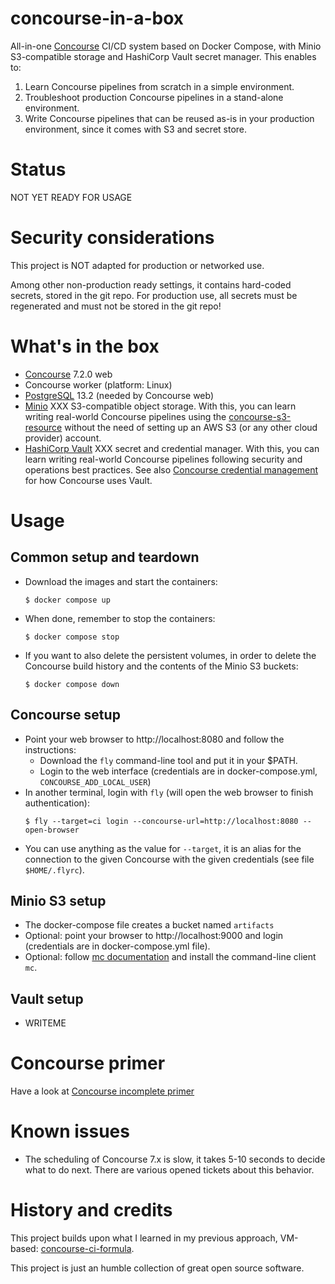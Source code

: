 # concourse-in-a-box

All-in-one [Concourse] CI/CD system based on Docker Compose, with Minio S3-compatible storage and HashiCorp Vault secret manager. This enables to:

1. Learn Concourse pipelines from scratch in a simple environment.
2. Troubleshoot production Concourse pipelines in a stand-alone environment.
3. Write Concourse pipelines that can be reused as-is in your production environment, since it comes with S3 and secret store.

# Status

NOT YET READY FOR USAGE

# Security considerations

This project is NOT adapted for production or networked use.

Among other non-production ready settings, it contains hard-coded secrets, stored in the git repo. For production use, all secrets must be regenerated and must not be stored in the git repo!

# What's in the box

* [Concourse] 7.2.0 web
* Concourse worker (platform: Linux)
* [PostgreSQL] 13.2 (needed by Concourse web)
* [Minio] XXX S3-compatible object storage. With this, you can learn writing real-world Concourse pipelines using the [concourse-s3-resource] without the need of setting up an AWS S3 (or any other cloud provider) account.
* [HashiCorp Vault] XXX secret and credential manager. With this, you can learn writing real-world Concourse pipelines following security and operations best practices. See also [Concourse credential management] for how Concourse uses Vault.

# Usage

## Common setup and teardown

* Download the images and start the containers:
  ```
  $ docker compose up
  ```
* When done, remember to stop the containers:
  ```
  $ docker compose stop
  ```
* If you want to also delete the persistent volumes, in order to delete the Concourse build history and the contents of the Minio S3 buckets:
  ```
  $ docker compose down
  ```

## Concourse setup

* Point your web browser to http://localhost:8080 and follow the instructions:
  * Download the `fly` command-line tool and put it in your $PATH.
  * Login to the web interface (credentials are in docker-compose.yml, `CONCOURSE_ADD_LOCAL_USER`)
* In another terminal, login with `fly` (will open the web browser to finish authentication):
  ```
  $ fly --target=ci login --concourse-url=http://localhost:8080 --open-browser
  ```
* You can use anything as the value for `--target`, it is an alias for the connection to the given Concourse with the given credentials (see file `$HOME/.flyrc`).

## Minio S3 setup

* The docker-compose file creates a bucket named `artifacts`
* Optional: point your browser to http://localhost:9000 and login (credentials are in docker-compose.yml file).
* Optional: follow [mc documentation] and install the command-line client `mc`.

## Vault setup

* WRITEME

# Concourse primer

Have a look at [Concourse incomplete primer](./doc/concourse-primer.md)

# Known issues

* The scheduling of Concourse 7.x is slow, it takes 5-10 seconds to decide what to do next. There are various opened tickets about this behavior.

# History and credits

This project builds upon what I learned in my previous approach, VM-based: [concourse-ci-formula](https://github.com/marco-m/concourse-ci-formula).

This project is just an humble collection of great open source software.




[concourse]: https://concourse-ci.org/
[concourse credential management]: https://concourse-ci.org/creds.html
[concourse-s3-resource]: https://github.com/concourse/s3-resource/
[minio]: https://min.io/
[mc documentation]: https://docs.min.io/minio/baremetal/reference/minio-cli/minio-mc.html
[HashiCorp Vault]: https://www.hashicorp.com/products/vault
[PostgreSQL]: https://www.postgresql.org/
